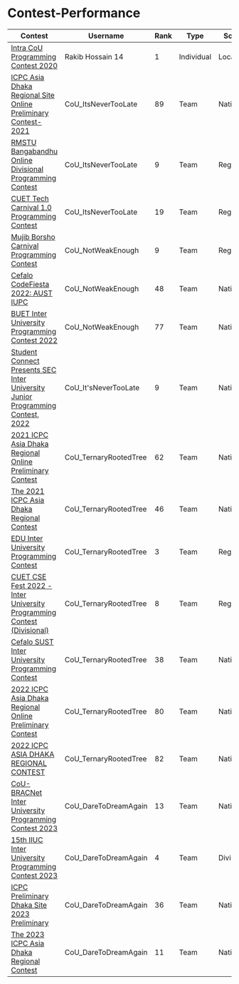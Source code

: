 # Contest-Performance

| Contest | Username | Rank | Type | Scope
| -- | -------- | ----------- | ---- | ---- |
| [Intra CoU Programming Contest 2020](https://toph.co/c/intra-cou-2020/standings) | Rakib Hossain 14| 1 | Individual | Local |
| [ICPC Asia Dhaka Regional Site Online Preliminary Contest-2021](https://icpc.global/ICPCID/2RIUV1MALLMP) | CoU_ItsNeverTooLate| 89 | Team | National |
| [RMSTU Bangabandhu Online Divisional Programming Contest](https://toph.co/c/rmstu-bangabandhu-online-divisional-2021/standings) | CoU_ItsNeverTooLate| 9 | Team | Regional |
| [CUET Tech Carnival 1.0 Programming Contest](https://toph.co/c/tech-carnival-1-0/standings) | CoU_ItsNeverTooLate| 19 | Team | Regional |
| [Mujib Borsho Carnival Programming Contest]() | CoU_NotWeakEnough| 9 | Team | Regional |
| [Cefalo CodeFiesta 2022: AUST IUPC](https://algo.codemarshal.org/contests/aust-2022/standings) | CoU_NotWeakEnough| 48 | Team | National |
| [BUET Inter University Programming Contest 2022](https://toph.co/c/buet-inter-university-2022/standings) | CoU_NotWeakEnough| 77 | Team | National |
| [Student Connect Presents SEC Inter University Junior Programming Contest, 2022](https://toph.co/c/sec-inter-university-junior-2022/standings) | CoU_It'sNeverTooLate| 9 | Team | National |
| [2021 ICPC Asia Dhaka Regional Online Preliminary Contest](https://algo.codemarshal.org/contests/icpc-dhaka-21-preli/standings) | CoU_TernaryRootedTree| 62 | Team |National|
| [The 2021 ICPC Asia Dhaka Regional Contest](https://algo.codemarshal.org/contests/dhaka-21-main/standings) | CoU_TernaryRootedTree| 46 | Team |National|
| [EDU Inter University Programming Contest](https://drive.google.com/file/d/1dedX9DKYJpDzBYGWYAiFZcJvRUcYV4LQ/view?fbclid=IwAR06D0JZttiAVFEW98zWRVUGp9e2KxMqIioUi-Xmi9PUarjTdS5xg0PP_L0) | CoU_TernaryRootedTree| 3 | Team |Regional|
| [CUET CSE Fest 2022 - Inter University Programming Contest (Divisional)]( https://toph.co/c/cuet-cse-fest-2022-inter-university-divisional/standings) | CoU_TernaryRootedTree| 8 | Team |Regional|
| [Cefalo SUST Inter University Programming Contest](https://toph.co/c/sust-inter-university-2023/standings) | CoU_TernaryRootedTree| 38 | Team |National|
| [2022 ICPC Asia Dhaka Regional Online Preliminary Contest](https://algo.codemarshal.org/contests/icpc-dhaka-22-preli/standings) | CoU_TernaryRootedTree| 80 | Team |National|
| [2022 ICPC ASIA DHAKA REGIONAL CONTEST](https://algo.codemarshal.org/contests/dhaka-22/standings) | CoU_TernaryRootedTree| 82 | Team |National|
| [CoU-BRACNet Inter University Programming Contest 2023](https://toph.co/c/cou-bracnet-inter-university-2023/standings) | CoU_DareToDreamAgain| 13 | Team |National|
| [15th IIUC Inter University Programming Contest 2023](https://toph.co/c/15th-iiuc-inter-university-2023/standings) | CoU_DareToDreamAgain| 4 | Team |Divisional|
| [ICPC Preliminary Dhaka Site 2023 Preliminary](https://bapsoj.org/contests/icpc-preliminary-dhaka-2023/standings) | CoU_DareToDreamAgain| 36 | Team |National|
| [The 2023 ICPC Asia Dhaka Regional Contest](https://icpc.global/regionals/finder/Dhaka-2024/standings) | CoU_DareToDreamAgain| 11 | Team |National|
